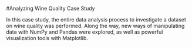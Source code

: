 #Analyzing Wine Quality Case Study

In this case study, the entire data analysis process to investigate a dataset on wine quality was performed. Along the way, new ways of manipulating data with NumPy and Pandas were explored, as well as powerful visualization tools with Matplotlib.
